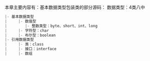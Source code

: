 本章主要内容有：基本数据类型包装类的部分源码：
数据类型：4类八中
```java
|- 基本数据类型          
|     |- 数值型                            
|        |- 整数类型：byte、short、int、long
|     |- 字符型：char
|     |- 布尔型：boolean
|- 引用数据类型
|     |- 类：class
|     |- 接口：interface
|     |- 数组
```
